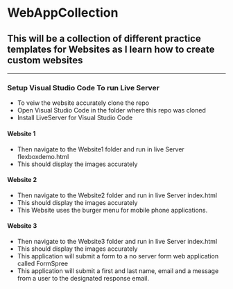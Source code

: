 # WebAppCollection

## This will be a collection of different practice templates for Websites as I learn how to create custom websites

---

### Setup Visual Studio Code To run Live Server

- To veiw the website accurately clone the repo
- Open Visual Studio Code in the folder where this repo was cloned
- Install LiveServer for Visual Studio Code

#### Website 1

- Then navigate to the Website1 folder and run in live Server flexboxdemo.html
- This should display the images accurately

#### Website 2

- Then navigate to the Website2 folder and run in live Server index.html
- This should display the images accurately
- This Website uses the burger menu for mobile phone applications.

#### Website 3

- Then navigate to the Website3 folder and run in live Server index.html
- This should display the images accurately
- This application will submit a form to a no server form web application called FormSpree
- This application will submit a first and last name, email and a message from a user to the designated response email.
